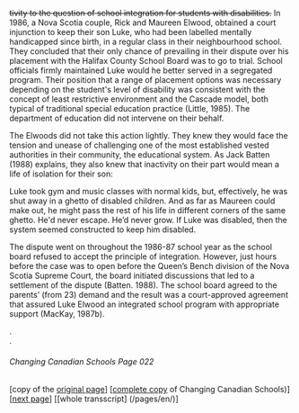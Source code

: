 

~~tivity to the question of school integration for students with disabilities.~~
In 1986, a Nova Scotia couple, Rick and Maureen Elwood,
obtained a court injunction to keep their son Luke, who had
been labelled mentally handicapped since birth, in a regular
class in their neighbourhood school. They concluded that their
only chance of prevailing in their dispute over his placement
with the Halifax County School Board was to go to trial. School
officials firmly maintained Luke would he better served in a
segregated program. Their position that a range of placement
options was necessary depending on the student's level of
disability was consistent with the concept of least restrictive
environment and the Cascade model, both typical of traditional
special education practice (Little, 1985). The department of
education did not intervene on their behalf.  

The Elwoods did not take this action lightly. They knew they
would face the tension and unease of challenging one of the
most established vested authorities in their community, the
educational system. As Jack Batten (1988) explains, they also
knew that inactivity on their part would mean a life of
isolation for their son:  

Luke took gym and music classes with normal kids, but,
effectively, he was shut away in a ghetto of disabled
children. And as far as Maureen could make out, he might
pass the rest of his life in different corners of the
same ghetto. He'd never escape. He’d never grow. If Luke
was disabled, then the system seemed constructed to keep
him disabled.  

The dispute went on throughout the 1986-87 school year as the
school board refused to accept the principle of integration.
However, just hours before the case was to open before the
Queen’s Bench division of the Nova Scotia Supreme Court, the
board initiated discussions that led to a settlement of the
dispute (Batten. 1988). The school board agreed to the parents’
(from 23) demand and the result was a court-approved agreement
that assured Luke Elwood an integrated school program with
appropriate support (MacKay, 1987b).  

.  
.  
###### Changing Canadian Schools Page 022

[copy of the [original page](/copies-from-original/CCS022.png)]
[[complete copy](/copies-from-original/BestCopy_Changing_Canadian_Schools_Perspectives_on_Disability_and_Inclusion.pdf) of Changing Canadian Schools)]
[[next page](Changing_Canadian_Schools-023)]
[[whole transscript] (/pages/en/)]